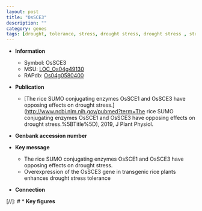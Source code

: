 ```yaml
---
layout: post
title: "OsSCE3"
description: ""
category: genes
tags: [drought, tolerance, stress, drought stress, drought stress , stress tolerance]
---
```


* **Information**  
    + Symbol: OsSCE3  
    + MSU: [LOC_Os04g49130](http://rice.uga.edu/cgi-bin/ORF_infopage.cgi?orf=LOC_Os04g49130)  
    + RAPdb: [Os04g0580400](https://rapdb.dna.affrc.go.jp/locus/?name=Os04g0580400)  

* **Publication**  
    + [The rice SUMO conjugating enzymes OsSCE1 and OsSCE3 have opposing effects on drought stress.](http://www.ncbi.nlm.nih.gov/pubmed?term=The rice SUMO conjugating enzymes OsSCE1 and OsSCE3 have opposing effects on drought stress.%5BTitle%5D), 2019, J Plant Physiol.

* **Genbank accession number**  

* **Key message**  
    + The rice SUMO conjugating enzymes OsSCE1 and OsSCE3 have opposing effects on drought stress.
    + Overexpression of the OsSCE3 gene in transgenic rice plants enhances drought stress tolerance

* **Connection**  

[//]: # * **Key figures**  


